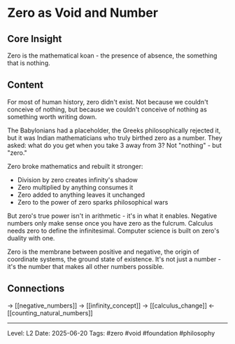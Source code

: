 # Zero as Void and Number

## Core Insight
Zero is the mathematical koan - the presence of absence, the something that is nothing.

## Content
For most of human history, zero didn't exist. Not because we couldn't conceive of nothing, but because we couldn't conceive of nothing as something worth writing down.

The Babylonians had a placeholder, the Greeks philosophically rejected it, but it was Indian mathematicians who truly birthed zero as a number. They asked: what do you get when you take 3 away from 3? Not "nothing" - but "zero."

Zero broke mathematics and rebuilt it stronger:
- Division by zero creates infinity's shadow
- Zero multiplied by anything consumes it
- Zero added to anything leaves it unchanged
- Zero to the power of zero sparks philosophical wars

But zero's true power isn't in arithmetic - it's in what it enables. Negative numbers only make sense once you have zero as the fulcrum. Calculus needs zero to define the infinitesimal. Computer science is built on zero's duality with one.

Zero is the membrane between positive and negative, the origin of coordinate systems, the ground state of existence. It's not just a number - it's the number that makes all other numbers possible.

## Connections
→ [[negative_numbers]]
→ [[infinity_concept]]
→ [[calculus_change]]
← [[counting_natural_numbers]]

---
Level: L2
Date: 2025-06-20
Tags: #zero #void #foundation #philosophy